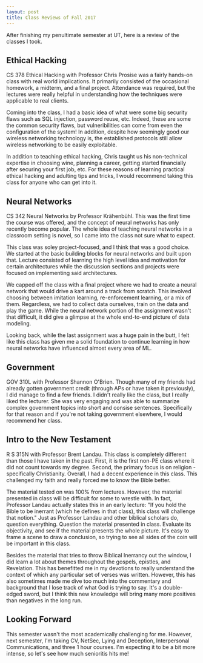 ```yaml
---
layout: post
title: Class Reviews of Fall 2017 
---
```


After finishing my penultimate semester at UT, here is a review of the classes I took.

## Ethical Hacking

CS 378 Ethical Hacking with Professor Chris Prosise was a fairly hands-on class with real world implications. It primarily consisted of the occasional homework, a midterm, and a final project. Attendance was required, but the lectures were really helpful in understanding how the techniques were applicable to real clients.

Coming into the class, I had a basic idea of what were some big security flaws such as SQL injection, password reuse, etc. Indeed, these are some the common security flaws, but vulneribilities can come from even the configuration of the system! In addition, despite how seemingly good our wireless networking technology is, the established protocols still allow wireless networking to be easily exploitable. 

In addition to teaching ethical hacking, Chris taught us his non-technical expertise in choosing wine, planning a career, getting started financially after securing your first job, etc. For these reasons of learning practical ethical hacking and adulting tips and tricks, I would recommend taking this class for anyone who can get into it.

## Neural Networks

CS 342 Neural Networks by Professor Krähenbühl. This was the first time the course was offered, and the concept of neural networks has only recently become popular. The whole idea of teaching neural networks in a classroom setting is novel, so I came into the class not sure what to expect.

This class was soley project-focused, and I think that was a good choice. We started at the basic building blocks for neural networks and built upon that. Lecture consisted of learning the high level idea and motivation for certain architectures while the discussion sections and projects were focused on implementing said architectures. 

We capped off the class with a final project where we had to create a neural network that would drive a kart around a track from scratch. This involved choosing between imitation learning, re-enforcement learning, or a mix of them. Regardless, we had to collect data ourselves, train on the data and play the game. While the neural network portion of the assignment wasn't that difficult, it did give a glimpse at the whole end-to-end picture of data modeling. 

Looking back, while the last assignment was a huge pain in the butt, I felt like this class has given me a solid foundation to continue learning in how neural networks have influenced almost every area of ML.

## Government

GOV 310L with Professor Shannon O'Brien. Though many of my friends had already gotten government credit (through APs or have taken it previously), I did manage to find a few friends. I didn't really like the class, but I really liked the lecturer. She was very engaging and was able to summarize complex government topics into short and consise sentences. Specifically for that reason and if you're not taking government elsewhere, I would recommend her class.

## Intro to the New Testament

R S 315N with Professor Brent Landau. This class is completely different than those I have taken in the past. First, it is the first non-PE class where it did not count towards my degree. Second, the primary focus is on religion - specifically Christianity. Overall, I had a decent experience in this class. This challenged my faith and really forced me to know the Bible better. 

The material tested on was 100% from lectures. However, the material presented in class will be difficult for some to wrestle with. In fact, Professor Landau actually states this in an early lecture: "If you hold the Bible to be inerrant (which he defines in that class), this class will challenge that notion." Just as Professor Landau and other biblical scholars do, question everything. Question the material presented in class. Evaluate its objectivity, and see if the material presents the whole picture. It's easy to frame a scene to draw a conclusion, so trying to see all sides of the coin will be important in this class.

Besides the material that tries to throw Biblical Inerrancy out the window, I did learn a lot about themes throughout the gospels, epistles, and Revelation. This has benefitted me in my devotions to really understand the context of which any particular set of verses was written. However, this has also sometimes made me dive too much into the commentary and background that I lose track of what God is trying to say. It's a double-edged sword, but I think this new knowledge will bring many more positives than negatives in the long run.

## Looking Forward

This semester wasn't the most academically challenging for me. However, next semester, I'm taking CV, NetSec, Lying and Deception, Interpersonal Communications, and three 1 hour courses. I'm expecting it to be a bit more intense, so let's see how much senioritis hits me!
